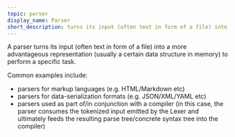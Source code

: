 ```yaml
---
topic: parser
display_name: Parser
short_description: turns its input (often text in form of a file) into a more advantageous representation to perform a specific task.
---
```

A parser turns its input (often text in form of a file) into a more advantageous representation (usually a certain data structure in memory) to perform a specific task.  
  
Common examples include:
* parsers for markup languages (e.g. HTML/Markdown etc)
* parsers for data-serialization formats (e.g. JSON/XML/YAML etc)
* parsers used as part of/in conjunction with a compiler (in this case, the parser consumes the tokenized input emitted by the Lexer and ultimately feeds the resulting parse tree/concrete syntax tree into the compiler)
